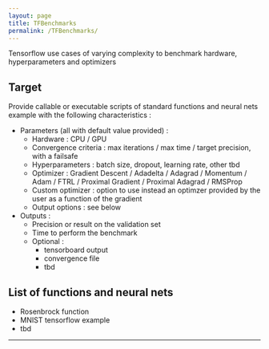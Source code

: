 ```yaml
---
layout: page
title: TFBenchmarks
permalink: /TFBenchmarks/
---
```


Tensorflow use cases of varying complexity to benchmark hardware, hyperparameters and
optimizers

## Target

Provide callable or executable scripts of standard functions and neural nets example with
the following characteristics :

- Parameters (all with default value provided) :
  - Hardware : CPU / GPU
  - Convergence criteria : max iterations / max time / target precision, with a failsafe
  - Hyperparameters : batch size, dropout, learning rate, other tbd
  - Optimizer : Gradient Descent / Adadelta / Adagrad / Momentum / Adam / FTRL /
  Proximal Gradient / Proximal Adagrad / RMSProp
  - Custom optimizer : option to use instead an optimzer provided by the user as a function
  of the gradient
  - Output options : see below
- Outputs :
  - Precision or result on the validation set
  - Time to perform the benchmark
  - Optional :
    - tensorboard output
    - convergence file
    - tbd

## List of functions and neural nets

- Rosenbrock function
- MNIST tensorflow example
- tbd

---
